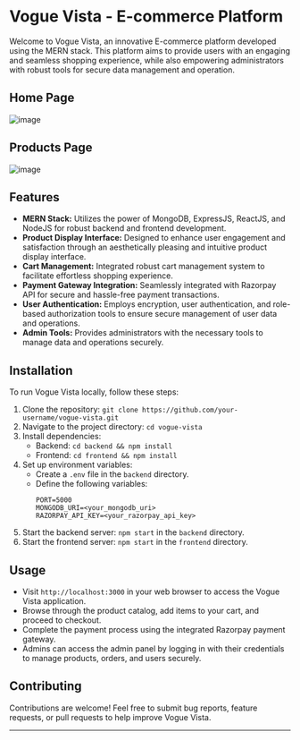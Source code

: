 # Vogue Vista - E-commerce Platform

Welcome to Vogue Vista, an innovative E-commerce platform developed using the MERN stack. This platform aims to provide users with an engaging and seamless shopping experience, while also empowering administrators with robust tools for secure data management and operation.

## Home Page

![image](https://github.com/piyush-kumar-agarwal/Ecommerse_Client/assets/91564225/0dadb4e9-5de5-4031-8711-0f05233ba7d1)

## Products Page

![image](https://github.com/piyush-kumar-agarwal/Ecommerse_Client/assets/91564225/99da5f82-6f9f-45cf-a340-9c3b8d5d4ab2)


## Features

- **MERN Stack:** Utilizes the power of MongoDB, ExpressJS, ReactJS, and NodeJS for robust backend and frontend development.
- **Product Display Interface:** Designed to enhance user engagement and satisfaction through an aesthetically pleasing and intuitive product display interface.
- **Cart Management:** Integrated robust cart management system to facilitate effortless shopping experience.
- **Payment Gateway Integration:** Seamlessly integrated with Razorpay API for secure and hassle-free payment transactions.
- **User Authentication:** Employs encryption, user authentication, and role-based authorization tools to ensure secure management of user data and operations.
- **Admin Tools:** Provides administrators with the necessary tools to manage data and operations securely.

## Installation

To run Vogue Vista locally, follow these steps:

1. Clone the repository: `git clone https://github.com/your-username/vogue-vista.git`
2. Navigate to the project directory: `cd vogue-vista`
3. Install dependencies:
   - Backend: `cd backend && npm install`
   - Frontend: `cd frontend && npm install`
4. Set up environment variables:
   - Create a `.env` file in the `backend` directory.
   - Define the following variables:
     ```
     PORT=5000
     MONGODB_URI=<your_mongodb_uri>
     RAZORPAY_API_KEY=<your_razorpay_api_key>
     ```
5. Start the backend server: `npm start` in the `backend` directory.
6. Start the frontend server: `npm start` in the `frontend` directory.

## Usage

- Visit `http://localhost:3000` in your web browser to access the Vogue Vista application.
- Browse through the product catalog, add items to your cart, and proceed to checkout.
- Complete the payment process using the integrated Razorpay payment gateway.
- Admins can access the admin panel by logging in with their credentials to manage products, orders, and users securely.

## Contributing

Contributions are welcome! Feel free to submit bug reports, feature requests, or pull requests to help improve Vogue Vista.

---

